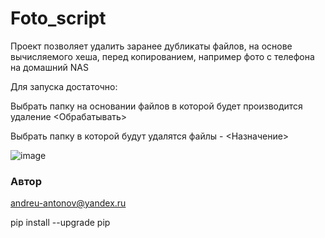 # Foto_script

Проект позволяет удалить заранее дубликаты файлов, на основе вычисляемого хеша, перед копированием, например фото с телефона на домашний NAS

Для запуска достаточно:

Выбрать папку на основании файлов в которой будет производится удаление <Обрабатывать>

Выбрать папку в которой будут удалятся файлы  - <Назначение>


![image](https://user-images.githubusercontent.com/95272221/149836601-3fe71228-ed3a-42a4-aa97-37ba11975637.png)

### Автор
andreu-antonov@yandex.ru

pip install --upgrade pip

